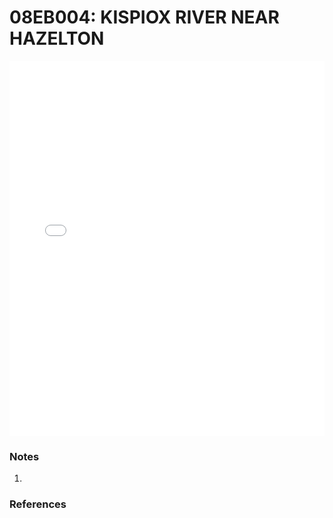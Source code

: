 # 08EB004: KISPIOX RIVER NEAR HAZELTON

<iframe src="/_static/stations/08EB004_fdc.html" width="100%" height="600" frameborder="0"></iframe>

### Notes
1. 

### References

